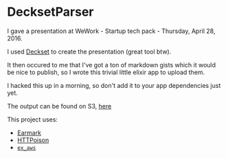 # DecksetParser

I gave a presentation at WeWork - Startup tech pack - Thursday, April 28, 2016.

I used [Deckset](http://www.decksetapp.com/) to create the presentation (great tool btw).

It then occured to me that I've got a ton of markdown gists which it would be nice to publish, 
so I wrote this trivial little elixir app to upload them. 

I hacked this up in a morning, so don't add it to your app dependencies just yet.

The output can be found on S3, [here](http://binarytemple-deckset-parser.s3.amazonaws.com/elixirpresentation/presentation-we-work-28-04-2016-elixir-plug-docker.html)

This project uses:

* [Earmark]( https://github.com/pragdave/earmark )
* [HTTPoison]( https://github.com/edgurgel/httpoison )
* [`ex_aws`]( https://github.com/CargoSense/ex_aws )
